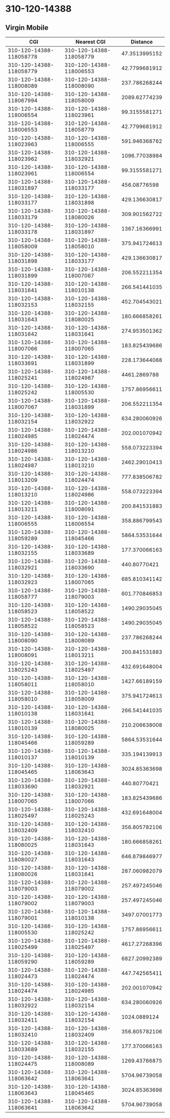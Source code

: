 # 310-120-14388
## Virgin Mobile


| CGI | Nearest CGI | Distance |
|-----|-------------|----------|
| 310-120-14388-118058778 | 310-120-14388-118058779 | 47.3513995152 |
| 310-120-14388-118058779 | 310-120-14388-118006553 | 42.7799681912 |
| 310-120-14388-118008089 | 310-120-14388-118008090 | 237.786268244 |
| 310-120-14388-118067994 | 310-120-14388-118058009 | 2089.62774239 |
| 310-120-14388-118006554 | 310-120-14388-118023961 | 99.3155581271 |
| 310-120-14388-118006553 | 310-120-14388-118058779 | 42.7799681912 |
| 310-120-14388-118023963 | 310-120-14388-118006555 | 591.946368762 |
| 310-120-14388-118023962 | 310-120-14388-118032921 | 1096.77038984 |
| 310-120-14388-118023961 | 310-120-14388-118006554 | 99.3155581271 |
| 310-120-14388-118031897 | 310-120-14388-118033177 | 456.08776598 |
| 310-120-14388-118033177 | 310-120-14388-118031898 | 429.136630817 |
| 310-120-14388-118033179 | 310-120-14388-118080026 | 309.901562722 |
| 310-120-14388-118033178 | 310-120-14388-118031897 | 1367.16366991 |
| 310-120-14388-118058009 | 310-120-14388-118058010 | 375.941724613 |
| 310-120-14388-118031898 | 310-120-14388-118033177 | 429.136630817 |
| 310-120-14388-118031899 | 310-120-14388-118007067 | 206.552211354 |
| 310-120-14388-118031641 | 310-120-14388-118010138 | 266.541441035 |
| 310-120-14388-118032153 | 310-120-14388-118032155 | 452.704543021 |
| 310-120-14388-118031643 | 310-120-14388-118080025 | 180.666858261 |
| 310-120-14388-118031642 | 310-120-14388-118031641 | 274.953501362 |
| 310-120-14388-118007066 | 310-120-14388-118007065 | 183.825439686 |
| 310-120-14388-118033691 | 310-120-14388-118031899 | 228.173644088 |
| 310-120-14388-118025241 | 310-120-14388-118024987 | 4461.2869788 |
| 310-120-14388-118025242 | 310-120-14388-118005530 | 1757.86956611 |
| 310-120-14388-118007067 | 310-120-14388-118031899 | 206.552211354 |
| 310-120-14388-118032154 | 310-120-14388-118032922 | 634.280060926 |
| 310-120-14388-118024985 | 310-120-14388-118024474 | 202.001070942 |
| 310-120-14388-118024986 | 310-120-14388-118013210 | 558.073223394 |
| 310-120-14388-118024987 | 310-120-14388-118013210 | 2462.29010413 |
| 310-120-14388-118013209 | 310-120-14388-118024474 | 777.838506782 |
| 310-120-14388-118013210 | 310-120-14388-118024986 | 558.073223394 |
| 310-120-14388-118013211 | 310-120-14388-118008091 | 200.841531883 |
| 310-120-14388-118006555 | 310-120-14388-118006554 | 358.886799543 |
| 310-120-14388-118059289 | 310-120-14388-118045466 | 5864.53531644 |
| 310-120-14388-118032155 | 310-120-14388-118033689 | 177.370066163 |
| 310-120-14388-118032921 | 310-120-14388-118033690 | 440.80770421 |
| 310-120-14388-118032923 | 310-120-14388-118007065 | 685.810341142 |
| 310-120-14388-118058777 | 310-120-14388-118079003 | 601.770846853 |
| 310-120-14388-118058523 | 310-120-14388-118058522 | 1490.29035045 |
| 310-120-14388-118058522 | 310-120-14388-118058523 | 1490.29035045 |
| 310-120-14388-118008090 | 310-120-14388-118008089 | 237.786268244 |
| 310-120-14388-118008091 | 310-120-14388-118013211 | 200.841531883 |
| 310-120-14388-118025243 | 310-120-14388-118025497 | 432.691648004 |
| 310-120-14388-118058011 | 310-120-14388-118058010 | 1427.66189159 |
| 310-120-14388-118058010 | 310-120-14388-118058009 | 375.941724613 |
| 310-120-14388-118010138 | 310-120-14388-118031641 | 266.541441035 |
| 310-120-14388-118010139 | 310-120-14388-118080025 | 210.206638008 |
| 310-120-14388-118045466 | 310-120-14388-118059289 | 5864.53531644 |
| 310-120-14388-118010137 | 310-120-14388-118010139 | 335.194139913 |
| 310-120-14388-118045465 | 310-120-14388-118063643 | 3024.85363698 |
| 310-120-14388-118033690 | 310-120-14388-118032921 | 440.80770421 |
| 310-120-14388-118007065 | 310-120-14388-118007066 | 183.825439686 |
| 310-120-14388-118025497 | 310-120-14388-118025243 | 432.691648004 |
| 310-120-14388-118032409 | 310-120-14388-118032410 | 356.805782106 |
| 310-120-14388-118080025 | 310-120-14388-118031643 | 180.666858261 |
| 310-120-14388-118080027 | 310-120-14388-118031643 | 646.879846977 |
| 310-120-14388-118080026 | 310-120-14388-118031641 | 287.060982079 |
| 310-120-14388-118079003 | 310-120-14388-118079002 | 257.497245046 |
| 310-120-14388-118079002 | 310-120-14388-118079003 | 257.497245046 |
| 310-120-14388-118079001 | 310-120-14388-118010138 | 3497.07001773 |
| 310-120-14388-118005530 | 310-120-14388-118025242 | 1757.86956611 |
| 310-120-14388-118025499 | 310-120-14388-118025497 | 4617.27268396 |
| 310-120-14388-118059290 | 310-120-14388-118059289 | 6827.20992389 |
| 310-120-14388-118024473 | 310-120-14388-118024474 | 447.742565411 |
| 310-120-14388-118024474 | 310-120-14388-118024985 | 202.001070942 |
| 310-120-14388-118032922 | 310-120-14388-118032154 | 634.280060926 |
| 310-120-14388-118032411 | 310-120-14388-118032154 | 1024.0889124 |
| 310-120-14388-118032410 | 310-120-14388-118032409 | 356.805782106 |
| 310-120-14388-118033689 | 310-120-14388-118032155 | 177.370066163 |
| 310-120-14388-118024475 | 310-120-14388-118008089 | 1269.43766875 |
| 310-120-14388-118063642 | 310-120-14388-118063641 | 5704.96739058 |
| 310-120-14388-118063643 | 310-120-14388-118045465 | 3024.85363698 |
| 310-120-14388-118063641 | 310-120-14388-118063642 | 5704.96739058 |
